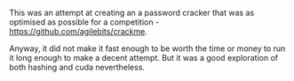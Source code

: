 This was an attempt at creating an a password cracker that was as optimised as possible for a competition - https://github.com/agilebits/crackme.

Anyway, it did not make it fast enough to be worth the time or money to run it long enough to make a decent attempt. But it was a good exploration of both hashing and cuda nevertheless.